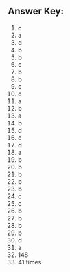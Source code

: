 ## Answer Key:
1. c  
2. a
3. d
4. b
5. b
6. c
7. b
8. b
9. c
10. c 
11. a
12. b
13. a
14. b
15. d
16. c
17. d
18. a
19. b
20. b  
21. b
22. b
23. b
24. c
25. c
26. b
27. b
28. b
29. b
30. d
31. a
32. 148
33. 41 times
